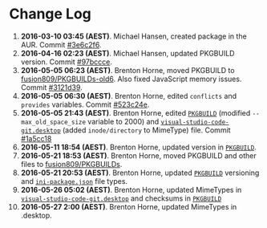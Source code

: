 # Change Log
1. **2016-03-10 03:45 (AEST)**. Michael Hansen, created package in the AUR. Commit [#3e6c2f6](https://aur.archlinux.org/cgit/aur.git/commit/?h=visual-studio-code-git&id=3e6c2f651f7d90882fc087b8432c4484af4b61f4).
2. **2016-04-16 02:23 (AEST)**. Michael Hansen, updated PKGBUILD version. Commit [#97bccce](https://aur.archlinux.org/cgit/aur.git/commit/?h=visual-studio-code-git&id=97bcccee74c6bfa7da06723489df5d4c4c46ad4c).
3. **2016-05-05 06:23 (AEST)**. Brenton Horne, moved PKGBUILD to [fusion809/PKGBUILDs-old6](https://github.com/fusion809/PKGBUILDs-old6). Also fixed JavaScript memory issues. Commit [#3121d39](https://github.com/fusion809/PKGBUILDs-old6/commit/3121d39b4c9ea974b5d222cee4bf5e65af89d98c).
4. **2016-05-05 06:30 (AEST)**. Brenton Horne, edited `conflicts` and `provides` variables. Commit [#523c24e](https://github.com/fusion809/PKGBUILDs-old6/commit/523c24e754112a6604b2d57e3d5310d315673fb8).
5. **2016-05-05 21:43 (AEST)**. Brenton Horne, edited [`PKGBUILD`](https://github.com/fusion809/PKGBUILDs-old6/blob/1a5cc18f7be7b2a3296d9a39e85ccde54db967b9/visual-studio-code-git/PKGBUILD) (modified `--max_old_space_size` variable to 2000) and [`visual-studio-code-git.desktop`](https://github.com/fusion809/PKGBUILDs-old6/blob/1a5cc18f7be7b2a3296d9a39e85ccde54db967b9/visual-studio-code-git/visual-studio-code-git.desktop) (added `inode/directory` to MimeType) file. Commit [#1a5cc18](https://github.com/fusion809/PKGBUILDs-old6/tree/1a5cc18f7be7b2a3296d9a39e85ccde54db967b9/visual-studio-code-git)
6. **2016-05-11 18:54 (AEST)**. Brenton Horne, updated version in [`PKGBUILD`](https://github.com/fusion809/PKGBUILDs-old6/blob/303a97c214c3f797b0e30280b4958a3ab84b696a/visual-studio-code-git/PKGBUILD).
7. **2016-05-21 18:53 (AEST)**. Brenton Horne, moved PKGBUILD and other files to [fusion809/PKGBUILDs](https://github.com/fusion809/PKGBUILDs/commit/b2e1d1522f656a9c3905ee80c3e9a3249eedc2b5#diff-4a2f1e9c9a3fe0d6036355d03cce9783).
8. **2016-05-21 20:53 (AEST)**. Brenton Horne, updated [`PKGBUILD`](https://github.com/fusion809/PKGBUILDs/blob/fef1c911d356e53c79604fcce4269e0ed4960b75/visual-studio-code-git/PKGBUILD) versioning and  [`ini-package.json`](https://github.com/fusion809/PKGBUILDs/blob/fef1c911d356e53c79604fcce4269e0ed4960b75/visual-studio-code-git/ini-package.json) file types.
9. **2016-05-26 05:02 (AEST)**. Brenton Horne, updated MimeTypes in [`visual-studio-code-git.desktop`](https://github.com/fusion809/PKGBUILDs/blob/ef841557eefd769f7550d088771bd0149c4e8524/visual-studio-code-git/visual-studio-code-git.desktop) and checksums in [`PKGBUILD`](https://github.com/fusion809/PKGBUILDs/blob/ef841557eefd769f7550d088771bd0149c4e8524/visual-studio-code-git/PKGBUILD)
10. **2016-05-27 2:00 (AEST)**. Brenton Horne, updated MimeTypes in .desktop.
